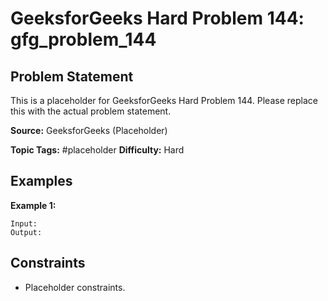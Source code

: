 # GeeksforGeeks Hard Problem 144: gfg_problem_144

## Problem Statement

This is a placeholder for GeeksforGeeks Hard Problem 144.
Please replace this with the actual problem statement.

**Source:** GeeksforGeeks (Placeholder)

**Topic Tags:** #placeholder
**Difficulty:** Hard

## Examples

**Example 1:**

```
Input:
Output:
```

## Constraints

- Placeholder constraints.
